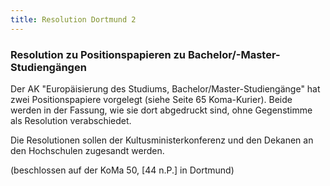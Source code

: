 ```yaml
--- 
title: Resolution Dortmund 2
---
```

### Resolution zu Positionspapieren zu Bachelor/-Master-Studiengängen

Der AK "Europäisierung des Studiums, Bachelor/Master-Studiengänge" hat zwei Positionspapiere vorgelegt (siehe Seite 65 Koma-Kurier). Beide werden in der Fassung, wie sie dort abgedruckt sind, ohne Gegenstimme als Resolution verabschiedet.

Die Resolutionen sollen der Kultusministerkonferenz und den Dekanen an den Hochschulen zugesandt werden.

(beschlossen auf der KoMa 50, [44 n.P.] in Dortmund)
